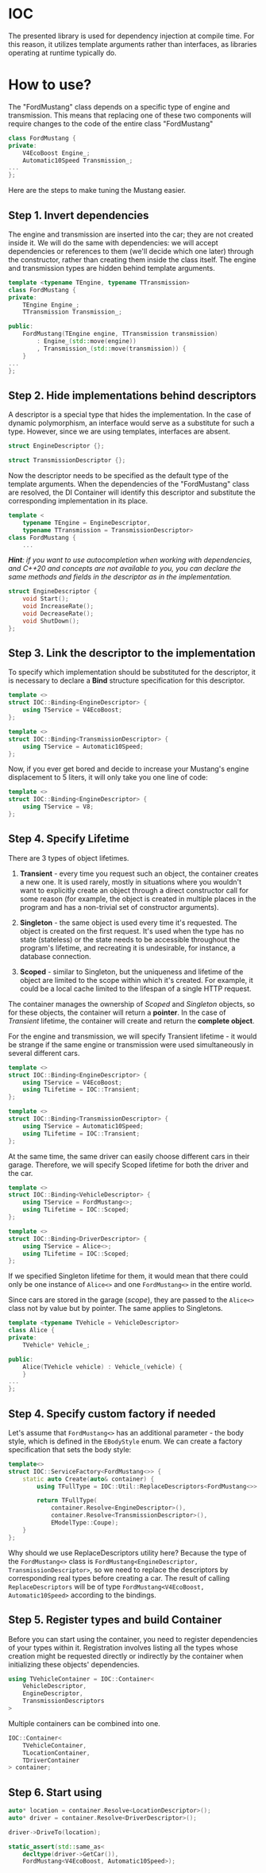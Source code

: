 # IOC
The presented library is used for dependency injection at compile time. For this reason, it utilizes template arguments rather than interfaces, as libraries operating at runtime typically do.

# How to use?
The "FordMustang" class depends on a specific type of engine and transmission. This means that replacing one of these two components will require changes to the code of the entire class "FordMustang"
```cpp
class FordMustang {
private:
    V4EcoBoost Engine_;
    Automatic10Speed Transmission_;
...
};
```
Here are the steps to make tuning the Mustang easier.

## Step 1. Invert dependencies
The engine and transmission are inserted into the car; they are not created inside it. We will do the same with dependencies: we will accept dependencies or references to them (we'll decide which one later) through the constructor, rather than creating them inside the class itself. The engine and transmission types are hidden behind template arguments.
```cpp
template <typename TEngine, typename TTransmission>
class FordMustang {
private:
    TEngine Engine_;
    TTransmission Transmission_;

public:
    FordMustang(TEngine engine, TTransmission transmission)
        : Engine_(std::move(engine))
        , Transmission_(std::move(transmission)) {
    }
...
};
```

## Step 2. Hide implementations behind descriptors
A descriptor is a special type that hides the implementation. In the case of dynamic polymorphism, an interface would serve as a substitute for such a type. However, since we are using templates, interfaces are absent.
```cpp
struct EngineDescriptor {};

struct TransmissionDescriptor {};
```
Now the descriptor needs to be specified as the default type of the template arguments. When the dependencies of the "FordMustang" class are resolved, the DI Container will identify this descriptor and substitute the corresponding implementation in its place.
```cpp
template <
    typename TEngine = EngineDescriptor,
    typename TTransmission = TransmissionDescriptor>
class FordMustang {
    ...
```
_**Hint**: if you want to use autocompletion when working with dependencies, and C++20 and concepts are not available to you, you can declare the same methods and fields in the descriptor as in the implementation._
```cpp
struct EngineDescriptor {
    void Start();
    void IncreaseRate();
    void DecreaseRate();
    void ShutDown();
};
```
</details>

## Step 3. Link the descriptor to the implementation
To specify which implementation should be substituted for the descriptor, it is necessary to declare a **Bind** structure specification for this descriptor.
```cpp
template <>
struct IOC::Binding<EngineDescriptor> {
    using TService = V4EcoBoost;
};

template <>
struct IOC::Binding<TransmissionDescriptor> {
    using TService = Automatic10Speed;
};
```

Now, if you ever get bored and decide to increase your Mustang's engine displacement to 5 liters, it will only take you one line of code:
```cpp
template <>
struct IOC::Binding<EngineDescriptor> {
    using TService = V8;
};
```

## Step 4. Specify Lifetime
There are 3 types of object lifetimes.

1. **Transient** - every time you request such an object, the container creates a new one. It is used rarely, mostly in situations where you wouldn't want to explicitly create an object through a direct constructor call for some reason (for example, the object is created in multiple places in the program and has a non-trivial set of constructor arguments).

2. **Singleton** - the same object is used every time it's requested. The object is created on the first request. It's used when the type has no state (stateless) or the state needs to be accessible throughout the program's lifetime, and recreating it is undesirable, for instance, a database connection.

3. **Scoped** - similar to Singleton, but the uniqueness and lifetime of the object are limited to the scope within which it's created. For example, it could be a local cache limited to the lifespan of a single HTTP request.

The container manages the ownership of _Scoped_ and _Singleton_ objects, so for these objects, the container will return a **pointer**. In the case of _Transient_ lifetime, the container will create and return the **complete object**.

For the engine and transmission, we will specify Transient lifetime - it would be strange if the same engine or transmission were used simultaneously in several different cars.
```cpp
template <>
struct IOC::Binding<EngineDescriptor> {
    using TService = V4EcoBoost;
    using TLifetime = IOC::Transient;
};

template <>
struct IOC::Binding<TransmissionDescriptor> {
    using TService = Automatic10Speed;
    using TLifetime = IOC::Transient;
};
```

At the same time, the same driver can easily choose different cars in their garage. Therefore, we will specify Scoped lifetime for both the driver and the car.
```cpp
template <>
struct IOC::Binding<VehicleDescriptor> {
    using TService = FordMustang<>;
    using TLifetime = IOC::Scoped;
};

template <>
struct IOC::Binding<DriverDescriptor> {
    using TService = Alice<>;
    using TLifetime = IOC::Scoped;
};
```

If we specified Singleton lifetime for them, it would mean that there could only be one instance of `Alice<>` and one `FordMustang<>` in the entire world.

Since cars are stored in the garage (_scope_), they are passed to the `Alice<>` class not by value but by pointer. The same applies to Singletons.
```cpp
template <typename TVehicle = VehicleDescriptor>
class Alice {
private:
    TVehicle* Vehicle_;

public:
    Alice(TVehicle vehicle) : Vehicle_(vehicle) {
    }
...
};
```

## Step 4. Specify custom factory if needed
Let's assume that `FordMustang<>` has an additional parameter - the body style, which is defined in the `EBodyStyle` enum. We can create a factory specification that sets the body style:
```cpp
template<>
struct IOC::ServiceFactory<FordMustang<>> {
    static auto Create(auto& container) {
        using TFullType = IOC::Util::ReplaceDescriptors<FordMustang<>>::TResult;

        return TFullType(
            container.Resolve<EngineDescriptor>(),
            container.Resolve<TransmissionDescriptor>(),
            EModelType::Coupe);
    }
};
```
Why should we use ReplaceDescriptors utility here?
Because the type of the `FordMustang<>` class is `FordMustang<EngineDescriptor, TransmissionDescriptor>`, so we need to replace the descriptors by corresponding real types before creating a car.
The result of calling `ReplaceDescriptors` will be of type `FordMustang<V4EcoBoost, Automatic10Speed>` according to the bindings.

## Step 5. Register types and build Container
Before you can start using the container, you need to register dependencies of your types within it. Registration involves listing all the types whose creation might be requested directly or indirectly by the container when initializing these objects' dependencies.

```cpp
using TVehicleContainer = IOC::Container<
    VehicleDescriptor,
    EngineDescriptor,
    TransmissionDescriptors
>
```

Multiple containers can be combined into one.

```cpp
IOC::Container<
    TVehicleContainer,
    TLocationContainer,
    TDriverContainer
> container;
```

## Step 6. Start using
```cpp
auto* location = container.Resolve<LocationDescriptor>();
auto* driver = container.Resolve<DriverDescriptor>();

driver->DriveTo(location);

static_assert(std::same_as<
    decltype(driver->GetCar()),
    FordMustang<V4EcoBoost, Automatic10Speed>);
```